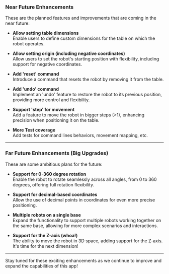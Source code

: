 ### Near Future Enhancements

These are the planned features and improvements that are coming in the near future:

- **Allow setting table dimensions**  
  Enable users to define custom dimensions for the table on which the robot operates.

- **Allow setting origin (including negative coordinates)**  
  Allow users to set the robot's starting position with flexibility, including support for negative coordinates.

- **Add 'reset' command**  
  Introduce a command that resets the robot by removing it from the table.

- **Add 'undo' command**  
  Implement an 'undo' feature to restore the robot to its previous position, providing more control and flexibility.

- **Support 'step' for movement**  
  Add a feature to move the robot in bigger steps (>1), enhancing precision when positioning it on the table.

- **More Test coverage**  
  Add tests for command lines behaviors, movement mapping, etc.

---

### Far Future Enhancements (Big Upgrades)

These are some ambitious plans for the future:

- **Support for 0-360 degree rotation**  
  Enable the robot to rotate seamlessly across all angles, from 0 to 360 degrees, offering full rotation flexibility.

- **Support for decimal-based coordinates**  
  Allow the use of decimal points in coordinates for even more precise positioning.

- **Multiple robots on a single base**  
  Expand the functionality to support multiple robots working together on the same base, allowing for more complex scenarios and interactions.

- **Support for the Z-axis (whoa!)**  
  The ability to move the robot in 3D space, adding support for the Z-axis. It's time for the next dimension!

---

Stay tuned for these exciting enhancements as we continue to improve and expand the capabilities of this app!
